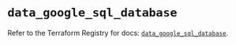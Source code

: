 # `data_google_sql_database`

Refer to the Terraform Registry for docs: [`data_google_sql_database`](https://registry.terraform.io/providers/hashicorp/google/6.35.0/docs/data-sources/sql_database).
